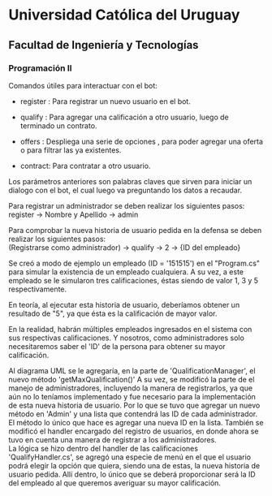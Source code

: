# Universidad Católica del Uruguay

## Facultad de Ingeniería y Tecnologías

### Programación II

Comandos útiles para interactuar con el bot:

- register : Para registrar un nuevo usuario en el bot.

- qualify : Para agregar una calificación a otro usuario, luego de terminado un contrato.

- offers : Despliega una serie de opciones , para poder agregar una oferta o para filtrar las ya existentes.

- contract: Para contratar a otro usuario.

Los parámetros anteriores son palabras claves que sirven para iniciar un dialogo con el bot, el cual luego va preguntando los datos a recaudar.

Para registrar un administrador se deben realizar los siguientes pasos: <br>
register -> Nombre y Apellido -> admin

Para comprobar la nueva historia de usuario pedida en la defensa se deben realizar los siguientes pasos: <br>
(Registrarse como administrador) -> qualify -> 2 -> {ID del empleado}

Se creó a modo de ejemplo un empleado (ID = '151515') en el "Program.cs" para simular la existencia de un empleado cualquiera.
A su vez, a este empleado se le simularon tres calificaciones, éstas siendo de valor 1, 3 y 5 respectivamente.

En teoría, al ejecutar esta historia de usuario, deberíamos obtener un resultado de "5", ya que ésta es la calificación de mayor valor.

En la realidad, habrán múltiples empleados ingresados en el sistema con sus respectivas calificaciones. Y nosotros, como administradores solo necesitaremos saber el 'ID' de la persona para obtener su mayor calificación.

Al diagrama UML se le agregaría, en la parte de 'QualificationManager', el nuevo método 'getMaxQualification()'
A su vez, se modificó la parte de el manejo de administradores, incluyendo la manera de registrarlos, ya que aún no lo teníamos implementado y fue necesario para la implementación de esta nueva historia de usuario. Por lo que se tuvo que agregar un nuevo método en 'Admin' y una lista que contendrá las ID de cada administrador. El método lo único que hace es agregar una nueva ID en la lista. También se modificó el handler encargado del registro de usuarios, en donde ahora se tuvo en cuenta una manera de registrar a los administradores. <br>
La lógica se hizo dentro del handler de las calificaciones 'QualifyHandler.cs', se agregó una especie de menú en el que el usuario podrá elegir la opción que quiera, siendo una de estas, la nueva historia de usuario pedida. Allí dentro, lo único que se deberá proporcionar será la ID del empleado al que queremos averiguar su mayor calificación. 